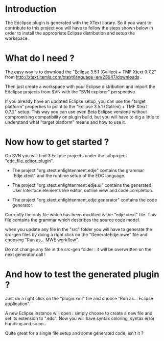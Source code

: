 # Introduction #

The Edclipse plugin is generated with the XText library. So if you want to contribute to this project you will have to follow the steps shown below in order to install the appropriate Eclipse distribution and setup the workspace.

# What do I need ? #

The easy way is to download the "Eclipse 3.5.1 (Galileo) + TMF Xtext 0.7.2" from http://xtext.itemis.com/xtext/language=en/23947/downloads .

Then just create a workspace with your Eclipse distribution and import the Edclipse projects from SVN with the "SVN explorer" perspective.

If you already have an updated Eclipse setup, you can use the "target platform" properties to point to the "Eclipse 3.5.1 (Galileo) + TMF Xtext 0.7.2" setup.
This way you can use even Beta Eclipse versions without compromising compatibility on plugin build, but you will have to dig a little to understand what "target platform" means and how to use it.

# Now how to get started ? #

On SVN you will find 3 Eclipse projects under the subproject "edc\_file\_editor\_plugin".

- The project "org.xtext.enlightenment.edje" contains the grammar 'Edje.xtext" and the runtime setup of the EDC language.

- The project "org.xtext.enlightenment.edje.ui" contains the generated User Interface elements like editor, outline view and code completion.

- The project "org.xtext.enlightenment.edje.generator" contains the code generator.


Currently the only file which has been modified is the "edje.xtext" file. This file contains the grammar which describes the source code model.

when you update any file in the "src" folder you will have to generate the src-gen files by doing a right click on the "GenerateEdje.mwe" file and choosing "Run as... MWE workflow".

Do not change any file in the src-gen folder : it will be overwritten on the next generator call !

# And how to test the generated plugin ? #

Just do a right click on the "plugin.xml" file and choose "Run as... Eclipse application".

A new Eclipse instance will open : simply choose to create a new file and set its extension to ".edc". Now you will have syntax coloring, syntax error handling and so on..

Quite great for a single file setup and some generated code, isn't it ?